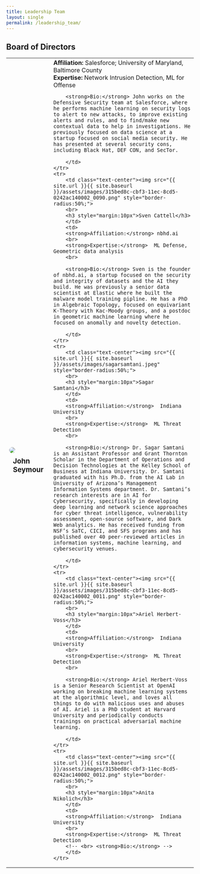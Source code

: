 ```yaml
---
title: Leadership Team
layout: single
permalink: /leadership_team/
---
```


## Board of Directors

<script src="https://code.jquery.com/jquery-3.2.1.js"></script>
<script src="https://maxcdn.bootstrapcdn.com/bootstrap/3.3.7/js/bootstrap.min.js"></script>
<script src="script.js"></script>
<table class="table">
    <tr>
        <td class="text-center"><img src="{{ site.url }}{{ site.baseurl }}/assets/images/315bed8c-cbf3-11ec-8cd5-0242ac140002_0033.png" style="border-radius:50%;">
        <br>
        <h3 style="margin:10px">John Seymour</h3>
        </td>
        <td>
        <strong>Affiliation:</strong>  Salesforce; University of Maryland, Baltimore County
        <br>
        <strong>Expertise:</strong>  Network Intrusion Detection, ML for Offense
        <br>

        <strong>Bio:</strong> John works on the Defensive Security team at Salesforce, where he performs machine learning on security logs to alert to new attacks, to improve existing alerts and rules, and to find/make new contextual data to help in investigations. He previously focused on data science at a startup focused on social media security. He has presented at several security cons, including Black Hat, DEF CON, and SecTor.
        
        </td>
    </tr>
    <tr>
        <td class="text-center"><img src="{{ site.url }}{{ site.baseurl }}/assets/images/315bed8c-cbf3-11ec-8cd5-0242ac140002_0090.png" style="border-radius:50%;">
        <br>
        <h3 style="margin:10px">Sven Cattell</h3>
        </td>
        <td>
        <strong>Affiliation:</strong> nbhd.ai
        <br>
        <strong>Expertise:</strong>  ML Defense, Geometric data analysis
        <br>

        <strong>Bio:</strong> Sven is the founder of nbhd.ai, a startup focused on the security and integrity of datasets and the AI they build. He was previously a senior data scientist at Elastic where he built the malware model training pipline. He has a PhD in Algebraic Topology, focused on equivariant K-Theory with Kac-Moody groups, and a postdoc in geometric machine learning where he focused on anomally and novelty detection. 
        
        </td>
    </tr>
    <tr>
        <td class="text-center"><img src="{{ site.url }}{{ site.baseurl }}/assets/images/sagarsamtani.jpeg" style="border-radius:50%;">
        <br>
        <h3 style="margin:10px">Sagar Samtani</h3>
        </td>
        <td>
        <strong>Affiliation:</strong>  Indiana University
        <br>
        <strong>Expertise:</strong>  ML Threat Detection
        <br>

        <strong>Bio:</strong> Dr. Sagar Samtani is an Assistant Professor and Grant Thornton Scholar in the Department of Operations and Decision Technologies at the Kelley School of Business at Indiana University. Dr. Samtani graduated with his Ph.D. from the AI Lab in University of Arizona’s Management Information Systems department. Dr. Samtani’s research interests are in AI for Cybersecurity, specifically in developing deep learning and network science approaches for cyber threat intelligence, vulnerability assessment, open-source software, and Dark Web analytics. He has received funding from NSF’s SaTC, CICI, and SFS programs and has published over 40 peer-reviewed articles in information systems, machine learning, and cybersecurity venues.
        
        </td>
    </tr>
    <tr>
        <td class="text-center"><img src="{{ site.url }}{{ site.baseurl }}/assets/images/315bed8c-cbf3-11ec-8cd5-0242ac140002_0011.png" style="border-radius:50%;">
        <br>
        <h3 style="margin:10px">Ariel Herbert-Voss</h3>
        </td>
        <td>
        <strong>Affiliation:</strong>  Indiana University
        <br>
        <strong>Expertise:</strong>  ML Threat Detection
        <br>

        <strong>Bio:</strong> Ariel Herbert-Voss is a Senior Research Scientist at OpenAI working on breaking machine learning systems at the algorithmic level, and loves all things to do with malicious uses and abuses of AI. Ariel is a PhD student at Harvard University and periodically conducts trainings on practical adversarial machine learning.
        
        </td>
    </tr>
    <tr>
        <td class="text-center"><img src="{{ site.url }}{{ site.baseurl }}/assets/images/315bed8c-cbf3-11ec-8cd5-0242ac140002_0012.png" style="border-radius:50%;">
        <br>
        <h3 style="margin:10px">Anita Nikolich</h3>
        </td>
        <td>
        <strong>Affiliation:</strong>  Indiana University
        <br>
        <strong>Expertise:</strong>  ML Threat Detection
        <!-- <br> <strong>Bio:</strong> -->       
        </td>
    </tr>
  </table>
<!-- 
## Officers
<table class="table">
    <tr>
        <td class="text-center"><img src="{{ site.url }}{{ site.baseurl }}/assets/images/315bed8c-cbf3-11ec-8cd5-0242ac140002_0033.png" style="border-radius:50%;">
        <br>
        <h3 style="margin:10px">John Doe</h3>
        </td>
        <td>
        <strong>Affiliation:</strong>  X University
        <br>
        <strong>Expertise:</strong>  Programming
        <br>
        <strong>Education:</strong>  Computer Science
        <br>
        <strong>Contact:</strong>  j.doe@gmail.com
        <br>

        <strong>Bio:</strong> lorem ipsum dolor sit amet, consectetur adipiscing elit. Nullam interdum et nunc quis finibus. Vestibulum ante ipsum primis in faucibus orci luctus et ultrices posuere cubilia curae; Nulla gravida ultrices justo nec hendrerit.
        
        </td>
    </tr>
    <tr>
        <td class="text-center"><img src="{{ site.url }}{{ site.baseurl }}/assets/images/315bed8c-cbf3-11ec-8cd5-0242ac140002_0033.png" style="border-radius:50%;">
        <br>
        <h3 style="margin:10px">John Doe</h3>
        </td>
        <td>
        <strong>Affiliation:</strong>  X University
        <br>
        <strong>Expertise:</strong>  Programming
        <br>
        <strong>Education:</strong>  Computer Science
        <br>
        <strong>Contact:</strong>  j.doe@gmail.com
        <br>

        <strong>Bio:</strong> lorem ipsum dolor sit amet, consectetur adipiscing elit. Nullam interdum et nunc quis finibus. Vestibulum ante ipsum primis in faucibus orci luctus et ultrices posuere cubilia curae; Nulla gravida ultrices justo nec hendrerit.
        
        </td>
    </tr>
    <tr>
        <td class="text-center"><img src="{{ site.url }}{{ site.baseurl }}/assets/images/315bed8c-cbf3-11ec-8cd5-0242ac140002_0033.png" style="border-radius:50%;">
        <br>
        <h3 style="margin:10px">John Doe</h3>
        </td>
        <td>
        <strong>Affiliation:</strong>  X University
        <br>
        <strong>Expertise:</strong>  Programming
        <br>
        <strong>Education:</strong>  Computer Science
        <br>
        <strong>Contact:</strong>  j.doe@gmail.com
        <br>

        <strong>Bio:</strong> lorem ipsum dolor sit amet, consectetur adipiscing elit. Nullam interdum et nunc quis finibus. Vestibulum ante ipsum primis in faucibus orci luctus et ultrices posuere cubilia curae; Nulla gravida ultrices justo nec hendrerit.
        
        </td>
    </tr>
  </table>
-->